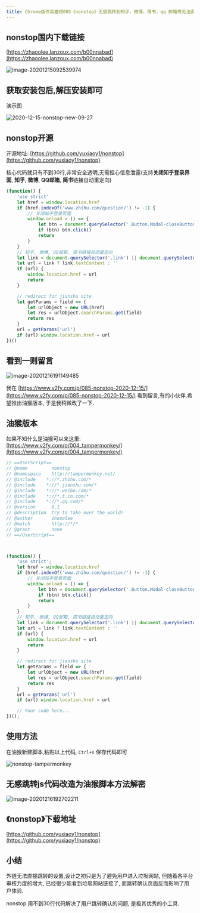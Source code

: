 ```yaml
---
title: Chrome插件英雄榜085《nonstop》无感跳转到知乎，微博，简书，qq 邮箱等无法直接跳转的外链
---
```




## nonstop国内下载链接

[https://zhaoolee.lanzoux.com/b00nnabad](https://zhaoolee.lanzoux.com/b00nnabad)

![image-20201215092539974](https://www.v2fy.com/asset/0i/ChromeAppHeroes/page/085-nonstop-2020-12-15.assets/image-20201215092539974.png)

## 获取安装包后,解压安装即可

演示图

![2020-12-15-nonstop-new-09-27](https://www.v2fy.com/asset/0i/ChromeAppHeroes/page/085-nonstop-2020-12-15.assets/2020-12-15-nonstop-new-09-27.gif)



## nonstop开源

开源地址:   [https://github.com/yuxiaoy1/nonstop](https://github.com/yuxiaoy1/nonstop)



核心代码就只有不到30行,非常安全透明,无需担心信息泄露(支持**关闭知乎登录界面**, **知乎**, **微博**, **QQ邮箱**, **简书**链接自动重定向)

```javascript
(function() {
    'use strict'
    let href = window.location.href
    if (href.indexOf('www.zhihu.com/question/') != -1) {
        // 关闭知乎登录页面
        window.onload = () => {
            let btn = document.querySelector('.Button.Modal-closeButton.Button--plain')
            if (btn) btn.click()
            return
        }
    }
    // 知乎, 微博, QQ邮箱, 简书链接自动重定向
    let link = document.querySelector('.link') || document.querySelector('.safety-url')
    let url = link ? link.textContent : ''
    if (url) {
        window.location.href = url
        return
    }

    // redirect for jianshu site
    let getParams = field => {
        let urlObject = new URL(href)
        let res = urlObject.searchParams.get(field)
        return res
    }
    url = getParams('url')
    if (url) window.location.href = url
})()
```



## 看到一则留言



![image-20201216191149485](https://www.v2fy.com/asset/0i/ChromeAppHeroes/page/085-nonstop-2020-12-15.assets/image-20201216191149485.png)

我在 [https://www.v2fy.com/p/085-nonstop-2020-12-15/](https://www.v2fy.com/p/085-nonstop-2020-12-15/) 看到留言,有的小伙伴,希望推出油猴版本, 于是我稍微改了一下.

## 油猴版本

如果不知什么是油猴可以来这里: [https://www.v2fy.com/p/004_tampermonkey/](https://www.v2fy.com/p/004_tampermonkey/)

```javascript
// ==UserScript==
// @name         nonstop
// @namespace    http://tampermonkey.net/
// @include    *://*.zhihu.com/*
// @include    *://*.jianshu.com/*
// @include    *://*.weibo.com/*
// @include    *://*.t.cn.com/*
// @include    *://*.qq.com/*
// @version      0.1
// @description  try to take over the world!
// @author       zhaoolee
// @match        http://*/*
// @grant        none
// ==/UserScript==



(function() {
    'use strict';
    let href = window.location.href
    if (href.indexOf('www.zhihu.com/question/') != -1) {
        // 关闭知乎登录页面
        window.onload = () => {
            let btn = document.querySelector('.Button.Modal-closeButton.Button--plain')
            if (btn) btn.click()
            return
        }
    }
    // 知乎, 微博, QQ邮箱, 简书链接自动重定向
    let link = document.querySelector('.link') || document.querySelector('.safety-url')
    let url = link ? link.textContent : ''
    if (url) {
        window.location.href = url
        return
    }

    // redirect for jianshu site
    let getParams = field => {
        let urlObject = new URL(href)
        let res = urlObject.searchParams.get(field)
        return res
    }
    url = getParams('url')
    if (url) window.location.href = url

    // Your code here...
})();
```



## 使用方法

在油猴新建脚本,粘贴以上代码, `Ctrl+s` 保存代码即可



![nonstop-tampermonkey](https://www.v2fy.com/asset/0i/ChromeAppHeroes/page/085-nonstop-2020-12-15.assets/nonstop-tampermonkey.gif)



## 无感跳转js代码改造为油猴脚本方法解密

![image-20201216192702211](https://www.v2fy.com/asset/0i/ChromeAppHeroes/page/085-nonstop-2020-12-15.assets/image-20201216192702211.png)






## 《nonstop》下载地址

[https://github.com/yuxiaoy1/nonstop](https://github.com/yuxiaoy1/nonstop)



## 小结



外链无法直接跳转的设置,设计之初只是为了避免用户进入垃圾网站, 但随着各平台审核力度的增大, 已经很少能看到垃圾网站链接了, 而跳转确认页面反而影响了用户体验.

nonstop 用不到30行代码解决了用户跳转确认的问题, 是极其优秀的小工具.

